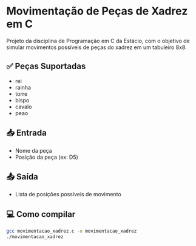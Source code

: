 # Movimentação de Peças de Xadrez em C

Projeto da disciplina de Programação em C da Estácio, com o objetivo de simular movimentos possíveis de peças do xadrez em um tabuleiro 8x8.

## ✅ Peças Suportadas

- rei
- rainha
- torre
- bispo
- cavalo
- peao

## 📥 Entrada
- Nome da peça
- Posição da peça (ex: D5)

## 📤 Saída
- Lista de posições possíveis de movimento

## 💻 Como compilar

```bash
gcc movimentacao_xadrez.c -o movimentacao_xadrez
./movimentacao_xadrez
```
